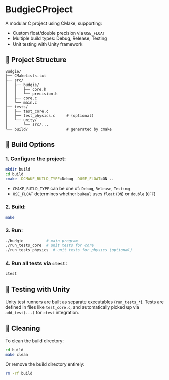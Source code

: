 # BudgieCProject

A modular C project using CMake, supporting:

- Custom float/double precision via `USE_FLOAT`
- Multiple build types: Debug, Release, Testing
- Unit testing with Unity framework

## 📁 Project Structure

```
Budgie/
├── CMakeLists.txt
├── src/
│   ├── budgie/
│   │   ├── core.h
│   │   └── precision.h
│   ├── core.c
│   └── main.c
├── tests/
│   ├── test_core.c
│   ├── test_physics.c     # (optional)
│   └── unity/
│       └── src/...
└── build/                 # generated by cmake
```

## 🧱 Build Options

### 1. Configure the project:

```bash
mkdir build
cd build
cmake -DCMAKE_BUILD_TYPE=Debug -DUSE_FLOAT=ON ..
```

- `CMAKE_BUILD_TYPE` can be one of: `Debug`, `Release`, `Testing`
- `USE_FLOAT` determines whether `buReal` uses `float` (`ON`) or `double` (`OFF`)

### 2. Build:

```bash
make
```

### 3. Run:

```bash
./budgie          # main program
./run_tests_core  # unit tests for core
./run_tests_physics  # unit tests for physics (optional)
```

### 4. Run all tests via `ctest`:

```bash
ctest
```

## 🧪 Testing with Unity

Unity test runners are built as separate executables (`run_tests_*`). Tests are defined in files like `test_core.c`, and automatically picked up via `add_test(...)` for `ctest` integration.

## 🧹 Cleaning

To clean the build directory:

```bash
cd build
make clean
```

Or remove the build directory entirely:

```bash
rm -rf build
```
